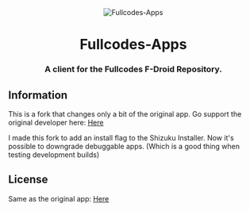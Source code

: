 <div align="center">

<img width="" src="app/src/main/res/mipmap-xxxhdpi/ic_launcher_round.png" alt="Fullcodes-Apps" align="center">

# Fullcodes-Apps

### A client for the Fullcodes F-Droid Repository.

<div align="left">

## Information

This is a fork that changes only a bit of the original app.
Go support the original developer here: [Here](https://github.com/Droid-ify/client)

I made this fork to add an install flag to the Shizuku Installer.
Now it's possible to downgrade debuggable apps. (Which is a good thing when testing development builds)

## License

Same as the original app: [Here](https://github.com/Droid-ify/client)
